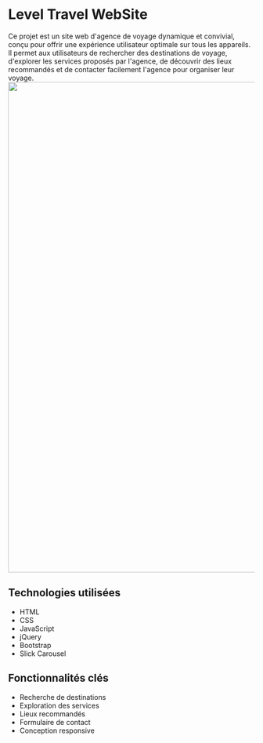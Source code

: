 # Level Travel WebSite
Ce projet est un site web d'agence de voyage dynamique et convivial, conçu pour offrir une expérience utilisateur optimale sur tous les appareils. Il permet aux utilisateurs de rechercher des destinations de voyage, d'explorer les services proposés par l'agence, de découvrir des lieux recommandés et de contacter facilement l'agence pour organiser leur voyage.
<img src="https://github.com/user-attachments/assets/a33f0412-3dfd-453d-9ccb-4f6f5195904f" width="1000">

## Technologies utilisées

*   HTML
*   CSS
*   JavaScript
*   jQuery
*   Bootstrap
*   Slick Carousel

## Fonctionnalités clés

*   Recherche de destinations
*   Exploration des services
*   Lieux recommandés
*   Formulaire de contact
*   Conception responsive
